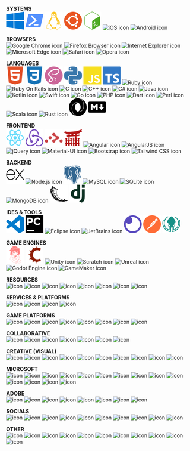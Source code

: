 
**SYSTEMS**  
<img src="docs/icons/windows.svg" alt="Windows icon" title="Windows">
<img src="docs/icons/powershell.svg" alt="Powershell icon" title="Powershell">
<img src="docs/icons/linux.svg" alt="Linux icon" title="Linux">
<img src="docs/icons/ubuntu.svg" alt="Ubuntu icon" title="Ubuntu">
<img src="docs/icons/gnubash.svg" alt="GNU Bash icon" title="GNU Bash">
<img src="docs/icons/ios.svg" alt="iOS icon" title="iOS">
<img src="docs/icons/android.svg" alt="Android icon" title="Android">

**BROWSERS**  
<img src="docs/icons/googlechrome.svg" alt="Google Chrome icon" title="Google Chrome">
<img src="docs/icons/firefoxbrowser.svg" alt="Firefox Browser icon" title="Firefox Browser">
<img src="docs/icons/internetexplorer.svg" alt="Internet Explorer icon" title="Internet Explorer">
<img src="docs/icons/microsoftedge.svg" alt="Microsoft Edge icon" title="Microsoft Edge">
<img src="docs/icons/safari.svg" alt="Safari icon" title="Safari">
<img src="docs/icons/opera.svg" alt="Opera icon" title="Opera">

**LANGUAGES**  
<img src="docs/icons/html5.svg" alt="HTML5 icon" title="HTML5">
<img src="docs/icons/css3.svg" alt="CSS3 icon" title="CSS3">
<img src="docs/icons/sass.svg" alt="SASS icon" title="SASS">
<img src="docs/icons/python.svg" alt="Python icon" title="Python">
<img src="docs/icons/javascript.svg" alt="JavaScript icon" title="JavaScript">
<img src="docs/icons/typescript.svg" alt="TypeScript icon" title="TypeScript">
<img src="docs/icons/ruby.svg" alt="Ruby icon" title="Ruby">
<img src="docs/icons/rubyonrails.svg" alt="Ruby On Rails icon" title="Ruby On Rails">
<img src="docs/icons/c.svg" alt="C icon" title="C">
<img src="docs/icons/cplusplus.svg" alt="C++ icon" title="C++">
<img src="docs/icons/csharp.svg" alt="C# icon" title="C#">
<img src="docs/icons/java.svg" alt="Java icon" title="Java">
<img src="docs/icons/kotlin.svg" alt="Kotlin icon" title="Kotlin">
<img src="docs/icons/swift.svg" alt="Swift icon" title="Swift">
<img src="docs/icons/go.svg" alt="Go icon" title="Go">
<img src="docs/icons/php.svg" alt="PHP icon" title="PHP">
<img src="docs/icons/dart.svg" alt="Dart icon" title="Dart">
<img src="docs/icons/perl.svg" alt="Perl icon" title="Perl">
<img src="docs/icons/scala.svg" alt="Scala icon" title="Scala">
<img src="docs/icons/rust.svg" alt="Rust icon" title="Rust">
<img src="docs/icons/json.svg" alt="JSON icon" title="JSON">
<img src="docs/icons/markdown.svg" alt="Markdown icon" title="Markdown">

**FRONTEND**  
<img src="docs/icons/react.svg" alt="React icon" title="React">
<img src="docs/icons/redux.svg" alt="Redux icon" title="Redux">
<img src="docs/icons/reactrouter.svg" alt="React Router icon" title="React Router">
<img src="docs/icons/jinja.svg" alt="Jinja2 icon" title="Jinja2">
<img src="docs/icons/angular.svg" alt="Angular icon" title="Angular">
<img src="docs/icons/angularjs.svg" alt="AngularJS icon" title="AngularJS">
<img src="docs/icons/jquery.svg" alt="jQuery icon" title="jQuery">
<img src="docs/icons/materialui.svg" alt="Material-UI icon" title="Material-UI">
<img src="docs/icons/bootstrap.svg" alt="Bootstrap icon" title="Bootstrap">
<img src="docs/icons/tailwindcss.svg" alt="Tailwind CSS icon" title="Tailwind CSS">

**BACKEND**  
<img src="docs/icons/express.svg" alt="Express icon" title="Express">
<img src="docs/icons/nodejs.svg" alt="Node.js icon" title="Node.js">
<img src="docs/icons/postgresql.svg" alt="PostgreSQL icon" title="PostgreSQL">
<img src="docs/icons/mysql.svg" alt="MySQL icon" title="MySQL">
<img src="docs/icons/sqlite.svg" alt="SQLite icon" title="SQLite">
<img src="docs/icons/mongodb.svg" alt="MongoDB icon" title="MongoDB">
<img src="docs/icons/flask.svg" alt="Flask icon" title="Flask">
<img src="docs/icons/django.svg" alt="Django icon" title="Django">


**IDES & TOOLS**  
<img src="docs/icons/visualstudiocode.svg" alt="Visual Studio Code icon" title="Visual Studio Code">
<img src="docs/icons/pycharm.svg" alt="PyCharm icon" title="PyCharm">
<img src="docs/icons/eclipse.svg" alt="Eclipse icon" title="Eclipse">
<img src="docs/icons/jetbrains.svg" alt="JetBrains icon" title="JetBrains">
<img src="docs/icons/insomnia.svg" alt="Insomnia icon" title="Insomnia">
<img src="docs/icons/postman.svg" alt="Postman icon" title="Postman">
<img src="docs/icons/gitkraken.svg" alt="GitKraken icon" title="GitKraken">


**GAME ENGINES**  
<img src="docs/icons/renpy.svg" alt="Ren'Py icon" title="Ren'Py">
<img src="docs/icons/stencyl.svg" alt="Stencyl icon" title="Stencyl">
<img src="docs/icons/unity.svg" alt="Unity icon" title="Unity">
<img src="docs/icons/scratch.svg" alt="Scratch icon" title="Scratch">
<img src="docs/icons/unreal.svg" alt="Unreal icon" title="Unreal">
<img src="docs/icons/godot.svg" alt="Godot Engine icon" title="Godot Engine">
<img src="docs/icons/gamemaker.svg" alt="GameMaker icon" title="GameMaker">


**RESOURCES**  
<img src="docs/icons/.svg" alt=" icon" title="">
<img src="docs/icons/.svg" alt=" icon" title="">
<img src="docs/icons/.svg" alt=" icon" title="">
<img src="docs/icons/.svg" alt=" icon" title="">
<img src="docs/icons/.svg" alt=" icon" title="">
<img src="docs/icons/.svg" alt=" icon" title="">
<img src="docs/icons/.svg" alt=" icon" title="">
<img src="docs/icons/.svg" alt=" icon" title="">

**SERVICES & PLATFORMS**  
<img src="docs/icons/.svg" alt=" icon" title="">
<img src="docs/icons/.svg" alt=" icon" title="">
<img src="docs/icons/.svg" alt=" icon" title="">
<img src="docs/icons/.svg" alt=" icon" title="">


**GAME PLATFORMS**  
<img src="docs/icons/.svg" alt=" icon" title="">
<img src="docs/icons/.svg" alt=" icon" title="">
<img src="docs/icons/.svg" alt=" icon" title="">
<img src="docs/icons/.svg" alt=" icon" title="">
<img src="docs/icons/.svg" alt=" icon" title="">
<img src="docs/icons/.svg" alt=" icon" title="">
<img src="docs/icons/.svg" alt=" icon" title="">
<img src="docs/icons/.svg" alt=" icon" title="">



**COLLABORATIVE**  
<img src="docs/icons/.svg" alt=" icon" title="">
<img src="docs/icons/.svg" alt=" icon" title="">
<img src="docs/icons/.svg" alt=" icon" title="">
<img src="docs/icons/.svg" alt=" icon" title="">
<img src="docs/icons/.svg" alt=" icon" title="">
<img src="docs/icons/.svg" alt=" icon" title="">
<img src="docs/icons/.svg" alt=" icon" title="">


**CREATIVE (VISUAL)**  
<img src="docs/icons/.svg" alt=" icon" title="">
<img src="docs/icons/.svg" alt=" icon" title="">
<img src="docs/icons/.svg" alt=" icon" title="">
<img src="docs/icons/.svg" alt=" icon" title="">
<img src="docs/icons/.svg" alt=" icon" title="">
<img src="docs/icons/.svg" alt=" icon" title="">
<img src="docs/icons/.svg" alt=" icon" title="">
<img src="docs/icons/.svg" alt=" icon" title="">
<img src="docs/icons/.svg" alt=" icon" title="">
<img src="docs/icons/.svg" alt=" icon" title="">


**MICROSOFT**  
<img src="docs/icons/.svg" alt=" icon" title="">
<img src="docs/icons/.svg" alt=" icon" title="">
<img src="docs/icons/.svg" alt=" icon" title="">
<img src="docs/icons/.svg" alt=" icon" title="">
<img src="docs/icons/.svg" alt=" icon" title="">
<img src="docs/icons/.svg" alt=" icon" title="">
<img src="docs/icons/.svg" alt=" icon" title="">
<img src="docs/icons/.svg" alt=" icon" title="">
<img src="docs/icons/.svg" alt=" icon" title="">
<img src="docs/icons/.svg" alt=" icon" title="">
<img src="docs/icons/.svg" alt=" icon" title="">
<img src="docs/icons/.svg" alt=" icon" title="">
<img src="docs/icons/.svg" alt=" icon" title="">
<img src="docs/icons/.svg" alt=" icon" title="">


**ADOBE**  
<img src="docs/icons/.svg" alt=" icon" title="">
<img src="docs/icons/.svg" alt=" icon" title="">
<img src="docs/icons/.svg" alt=" icon" title="">
<img src="docs/icons/.svg" alt=" icon" title="">
<img src="docs/icons/.svg" alt=" icon" title="">
<img src="docs/icons/.svg" alt=" icon" title="">
<img src="docs/icons/.svg" alt=" icon" title="">
<img src="docs/icons/.svg" alt=" icon" title="">


**SOCIALS**  
<img src="docs/icons/.svg" alt=" icon" title="">
<img src="docs/icons/.svg" alt=" icon" title="">
<img src="docs/icons/.svg" alt=" icon" title="">
<img src="docs/icons/.svg" alt=" icon" title="">
<img src="docs/icons/.svg" alt=" icon" title="">
<img src="docs/icons/.svg" alt=" icon" title="">
<img src="docs/icons/.svg" alt=" icon" title="">
<img src="docs/icons/.svg" alt=" icon" title="">
<img src="docs/icons/.svg" alt=" icon" title="">
<img src="docs/icons/.svg" alt=" icon" title="">


**OTHER**  
<img src="docs/icons/.svg" alt=" icon" title="">
<img src="docs/icons/.svg" alt=" icon" title="">
<img src="docs/icons/.svg" alt=" icon" title="">
<img src="docs/icons/.svg" alt=" icon" title="">
<img src="docs/icons/.svg" alt=" icon" title="">
<img src="docs/icons/.svg" alt=" icon" title="">
<img src="docs/icons/.svg" alt=" icon" title="">
<img src="docs/icons/.svg" alt=" icon" title="">
<img src="docs/icons/.svg" alt=" icon" title="">
<img src="docs/icons/.svg" alt=" icon" title="">
<img src="docs/icons/.svg" alt=" icon" title="">
